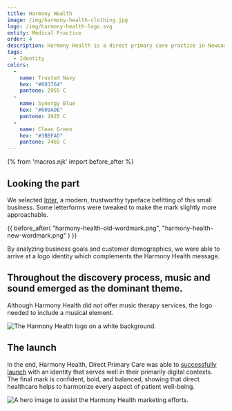 ```yaml
---
title: Harmony Health
image: /img/harmony-health-clothing.jpg
logo: /img/harmony-health-logo.svg
entity: Medical Practice
order: 4
description: Harmony Health is a direct primary care practice in Newcastle, Oklahoma. Their brand messaging is summed up in the tagline, &ldquo;Optimal health comes from harmony of body, mind, and spirit.&rdquo;
tags:
  - Identity
colors:
  - 
    name: Trusted Navy
    hex: "#003764"
    pantone: 2955 C
  - 
    name: Synergy Blue
    hex: "#009ADE"
    pantone: 2925 C
  - 
    name: Clean Green
    hex: "#3BBFAD"
    pantone: 7465 C
---
```


{% from 'macros.njk' import before_after %}

## Looking the part

We selected [Inter](//github.com/rsms/inter/), a modern, trustworthy typeface befitting of this small business. Some letterforms were tweaked to make the mark slightly more approachable.

<section>
{{ before_after(
  "harmony-health-old-wordmark.png",
  "harmony-health-new-wordmark.png"
) }}
</section>

By analyzing business goals and customer demographics, we were able to arrive at a logo identity which complements the Harmony Health message.

## Throughout the discovery process, music and sound emerged as the dominant theme.

Although Harmony Health did not offer music therapy services, the logo needed to include a musical element.

![The Harmony Health logo on a white background.](/img/harmony-health-white-bg.png)

## The launch

In the end, Harmony Health, Direct Primary Care was able to [successfully launch](//www.harmonyhealthok.com/) with an identity that serves well in their primarily digital contexts. The final mark is confident, bold, and balanced, showing that direct healthcare helps to harmonize every aspect of patient well-being.

![A hero image to assist the Harmony Health marketing efforts.](/img/harmony-health-billboard.jpg)